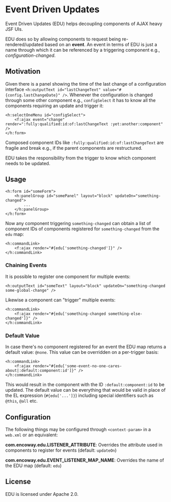 Event Driven Updates
====================

Event Driven Updates (EDU) helps decoupling components of AJAX heavy JSF UIs.

EDU does so by allowing components to request being re-rendered/updated based on an **event**.
An event in terms of EDU is just a name through which it can be referenced by a triggering component e.g., *configuration-changed*.

## Motivation

Given there is a panel showing the time of the last change of a configuration interface
`<h:outputText id="lastChangeText" value="#{config.lastChangeDate}" />`.
Whenever the configuration is changed through some other component e.g., `configSelect`
it has to know all the components requiring an update and trigger it:

```xhtml
<h:selectOneMenu id="configSelect">
    <f:ajax event="change" render=":fully:qualified:id:of:lastChangeText :yet:another:component" />
</h:form>
```

Composed component IDs like `:fully:qualified:id:of:lastChangeText` are fragile and
break e.g., if the parent components are restructured.

EDU takes the responsibility from the trigger to know which component needs to be updated.

## Usage

```xhtml
<h:form id="someForm">
    <h:panelGroup id="somePanel" layout="block" updateOn="something-changed">
        ...
    </h:panelGroup>
</h:form>
```

Now any component triggering `something-changed` can obtain a list of component IDs
of components registered for `something-changed` from the `edu` map:

```xhtml
<h:commandLink>
    <f:ajax render="#{edu['something-changed']}" />
</h:commandLink>
```

### Chaining Events

It is possible to register one component for multiple events:

```xhtml
<h:outputText id="someText" layout="block" updateOn="something-changed some-global-change" />
```

Likewise a component can "trigger" multiple events:

```xhtml
<h:commandLink>
    <f:ajax render="#{edu['something-changed something-else-changed']}" />
</h:commandLink>
```

### Default Value

In case there's no component registered for an event the EDU map returns a default value: `@none`.
This value can be overridden on a per-trigger basis:

```xhtml
<h:commandLink>
    <f:ajax render="#{edu['some-event-no-one-cares-about|:default:component:id']}" />
</h:commandLink>
```

This would result in the component with the ID `:default:component:id` to be updated.
The default value can be everything that would be valid in place of the EL expression (`#{edu['...']}`)
including special identifiers such as `@this`, `@all` etc.

## Configuration

The following things may be configured through `<context-param>` in a `web.xml` or an equivalent:

**com.encoway.edu.LISTENER_ATTRIBUTE**: Overrides the attribute used in components to register for events (default: `updateOn`)
 
**com.encoway.edu.EVENT_LISTENER_MAP_NAME**: Overrides the name of the EDU map (default: `edu`)

## License

EDU is licensed under Apache 2.0.